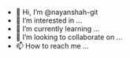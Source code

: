 - 👋 Hi, I’m @nayanshah-git
- 👀 I’m interested in ...
- 🌱 I’m currently learning ...
- 💞️ I’m looking to collaborate on ...
- 📫 How to reach me ...

<!---
nayanshah-git/nayanshah-git is a ✨ special ✨ repository because its `README.md` (this file) appears on your GitHub profile.
You can click the Preview link to take a look at your changes. Test 2
--->
